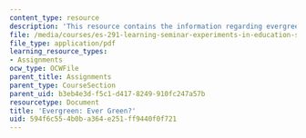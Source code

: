 ```yaml
---
content_type: resource
description: 'This resource contains the information regarding evergreen: ever green?.'
file: /media/courses/es-291-learning-seminar-experiments-in-education-spring-2003/594f6c554b0ba364e251ff9440f0f721_MITES_291S03_10.pdf
file_type: application/pdf
learning_resource_types:
- Assignments
ocw_type: OCWFile
parent_title: Assignments
parent_type: CourseSection
parent_uid: b3eb4e3d-f5c1-d417-8249-910fc247a57b
resourcetype: Document
title: 'Evergreen: Ever Green?'
uid: 594f6c55-4b0b-a364-e251-ff9440f0f721
---
```


